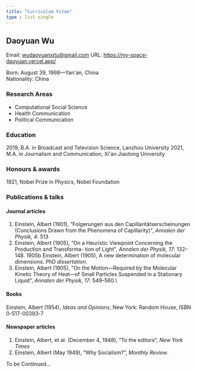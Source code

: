 ```yaml
---
title: "Curriculum Vitae"
type : list-single
---
```


## Daoyuan Wu

Email: wudaoyuanxjtu@gmail.com
URL: https://my-space-daoyuan.vercel.app/

Born: August 39, 1998—Yan'an, China\
Nationality: China
 
### Research Areas
- Computational Social Science
- Health Communication
- Political Communication

### Education
2019, B.A. in Broadcast and Television Science, Lanzhou University 
2021, M.A. in Journalism and Communication, Xi'an Jiaotong University

### Honours & awards
1921, Nobel Prize in Physics, Nobel Foundation

### Publications & talks
#### Journal articles
1. Einstein, Albert (1901), “Folgerungen aus den Capillaritätserscheinungen (Conclusions Drawn from the Phenomena of Capillarity)", *Annalen der Physik, 4*: 513
2. Einstein, Albert (1905), “On a Heuristic Viewpoint Concerning the Production and Transforma- tion of Light", *Annalen der Physik, 17*: 132–148.
1905b Einstein, Albert (1905), A new determination of molecular dimensions. *PhD dissertation*.
3. Einstein, Albert (1905), “On the Motion—Required by the Molecular Kinetic Theory of Heat—of Small Particles Suspended in a Stationary Liquid", *Annalen der Physik, 17*: 549–560.\

#### Books
Einstein, Albert (1954), *Ideas and Opinions*, New York: Random House, ISBN 0-517-00393-7

#### Newspaper articles
1. Einstein, Albert, et al. (December 4, 1948), “To the editors", *New York Times*
2. Einstein, Albert (May 1949), “Why Socialism?", *Monthly Review*.



To be Continued...